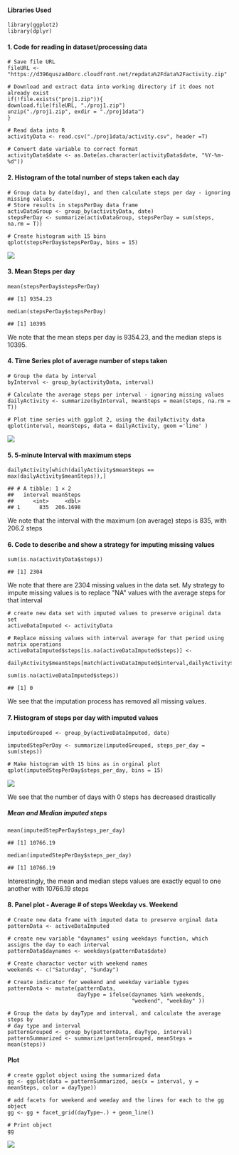 #### Libraries Used

    library(ggplot2)
    library(dplyr)

#### 1. Code for reading in dataset/processing data

    # Save file URL
    fileURL <- "https://d396qusza40orc.cloudfront.net/repdata%2Fdata%2Factivity.zip"

    # Download and extract data into working directory if it does not already exist
    if(!file.exists("proj1.zip")){
    download.file(fileURL, "./proj1.zip")
    unzip("./proj1.zip", exdir = "./proj1data")
    }

    # Read data into R
    activityData <- read.csv("./proj1data/activity.csv", header =T)

    # Convert date variable to correct format
    activityData$date <- as.Date(as.character(activityData$date, "%Y-%m-%d"))

#### 2. Histogram of the total number of steps taken each day

    # Group data by date(day), and then calculate steps per day - ignoring missing values.  
    # Store results in stepsPerDay data frame
    activDataGroup <- group_by(activityData, date)
    stepsPerDay <- summarize(activDataGroup, stepsPerDay = sum(steps, na.rm = T))
                                
    # Create histogram with 15 bins
    qplot(stepsPerDay$stepsPerDay, bins = 15)

![](PA1_template_files/figure-markdown_strict/steps_per_day_hist-1.png)

#### 3. Mean Steps per day

    mean(stepsPerDay$stepsPerDay)

    ## [1] 9354.23

    median(stepsPerDay$stepsPerDay)

    ## [1] 10395

We note that the mean steps per day is 9354.23, and the median steps is
10395.

#### 4. Time Series plot of average number of steps taken

    # Group the data by interval
    byInterval <- group_by(activityData, interval)

    # Calculate the average steps per interval - ignoring missing values
    dailyActivity <- summarize(byInterval, meanSteps = mean(steps, na.rm = T))

    # Plot time series with ggplot 2, using the dailyActivity data
    qplot(interval, meanSteps, data = dailyActivity, geom ='line' )

![](PA1_template_files/figure-markdown_strict/daily_activity_plot-1.png)

#### 5. 5-minute Interval with maximum steps

    dailyActivity[which(dailyActivity$meanSteps == max(dailyActivity$meanSteps)),]

    ## # A tibble: 1 × 2
    ##   interval meanSteps
    ##      <int>     <dbl>
    ## 1      835  206.1698

We note that the interval with the maximum (on average) steps is 835,
with 206.2 steps

#### 6. Code to describe and show a strategy for imputing missing values

    sum(is.na(activityData$steps))

    ## [1] 2304

We note that there are 2304 missing values in the data set. My strategy
to impute missing values is to replace "NA" values with the average
steps for that interval

    # create new data set with imputed values to preserve original data set
    activeDataImputed <- activityData

    # Replace missing values with interval average for that period using matrix operations
    activeDataImputed$steps[is.na(activeDataImputed$steps)] <- 
        dailyActivity$meanSteps[match(activeDataImputed$interval,dailyActivity$interval)]

    sum(is.na(activeDataImputed$steps))

    ## [1] 0

We see that the imputation process has removed all missing values.

#### 7. Histogram of steps per day with imputed values

    imputedGrouped <- group_by(activeDataImputed, date)

    imputedStepPerDay <- summarize(imputedGrouped, steps_per_day = sum(steps))

    # Make histogram with 15 bins as in orginal plot
    qplot(imputedStepPerDay$steps_per_day, bins = 15)

![](PA1_template_files/figure-markdown_strict/histogram_imputed-1.png)

We see that the number of days with 0 steps has decreased drastically

##### Mean and Median imputed steps

    mean(imputedStepPerDay$steps_per_day)

    ## [1] 10766.19

    median(imputedStepPerDay$steps_per_day)

    ## [1] 10766.19

Interestingly, the mean and median steps values are exactly equal to one
another with 10766.19 steps

#### 8. Panel plot - Average \# of steps Weekday vs. Weekend

    # Create new data frame with imputed data to preserve orginal data
    patternData <- activeDataImputed

    # create new variable "daynames" using weekdays function, which assigns the day to each interval
    patternData$daynames <- weekdays(patternData$date)

    # Create charactor vector with weekend names 
    weekends <- c("Saturday", "Sunday")

    # Create indicator for weekend and weekday variable types
    patternData <- mutate(patternData, 
                          dayType = ifelse(daynames %in% weekends, 
                                           "weekend", "weekday" ))

    # Group the data by dayType and interval, and calculate the average steps by 
    # day type and interval
    patternGrouped <- group_by(patternData, dayType, interval)
    patternSummarized <- summarize(patternGrouped, meanSteps = mean(steps))

#### Plot

    # create ggplot object using the summarized data
    gg <- ggplot(data = patternSummarized, aes(x = interval, y = meanSteps, color = dayType))

    # add facets for weekend and weeday and the lines for each to the gg object
    gg <- gg + facet_grid(dayType~.) + geom_line()

    # Print object
    gg

![](PA1_template_files/figure-markdown_strict/weekend_vs_weekday_plot-1.png)
